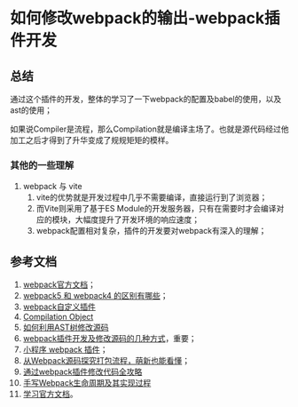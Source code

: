 # 如何修改webpack的输出-webpack插件开发

## 总结

通过这个插件的开发，整体的学习了一下webpack的配置及babel的使用，以及ast的使用；

如果说Compiler是流程，那么Compilation就是编译主场了。也就是源代码经过他加工之后才得到了升华变成了规规矩矩的模样。

### 其他的一些理解

1. webpack 与 vite
   1. vite的优势就是开发过程中几乎不需要编译，直接运行到了浏览器；
   2. 而Vite则采用了基于ES Module的开发服务器，只有在需要时才会编译对应的模块，大幅度提升了开发环境的响应速度；
   3. webpack配置相对复杂，插件的开发要对webpack有深入的理解；

## 参考文档

1. [webpack官方文档](https://webpack.docschina.org/concepts/)；
2. [webpack5 和 webpack4 的区别有哪些](https://www.cnblogs.com/Hsong/p/15894515.html)；
3. [webpack自定义插件](https://webpack.docschina.org/contribute/writing-a-plugin/)
4. [Compilation Object](https://webpack.docschina.org/api/compilation-object/)
5. [如何利用AST树修改源码](https://juejin.cn/post/6904228580172627975)
6. [webpack插件开发及修改源码的几种方式](https://www.haorooms.com/post/webpack_plugin_changcode)，重要；
7. [小程序 webpack 插件](https://github.com/listenzz/MyMina/blob/master/README.md)；
8. [从Webpack源码探究打包流程，萌新也能看懂](https://cloud.tencent.com/developer/article/1410197)；
9. [通过webpack插件修改代码全攻略](https://juejin.cn/post/7268164970410754063#heading-13)
10. [手写Webpack生命周期及其实现过程](https://juejin.cn/post/7206487695123480635)
11. [学习官方文档](https://webpack.docschina.org/api/compiler-hooks/)。
